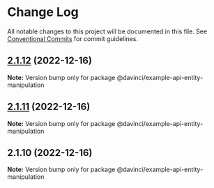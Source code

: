 # Change Log

All notable changes to this project will be documented in this file.
See [Conventional Commits](https://conventionalcommits.org) for commit guidelines.

## [2.1.12](https://github.com/HPInc/davinci/compare/@davinci/example-api-entity-manipulation@2.1.11...@davinci/example-api-entity-manipulation@2.1.12) (2022-12-16)

**Note:** Version bump only for package @davinci/example-api-entity-manipulation





## [2.1.11](https://github.com/HPInc/davinci/compare/@davinci/example-api-entity-manipulation@2.1.10...@davinci/example-api-entity-manipulation@2.1.11) (2022-12-16)

**Note:** Version bump only for package @davinci/example-api-entity-manipulation





## 2.1.10 (2022-12-16)

**Note:** Version bump only for package @davinci/example-api-entity-manipulation
